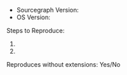 <!-- Use Help > Report Issues to prefill these. -->
- Sourcegraph Version:
- OS Version:

Steps to Reproduce:

1.
2.

<!-- Launch with `src --disable-extensions` to check. -->
Reproduces without extensions: Yes/No
